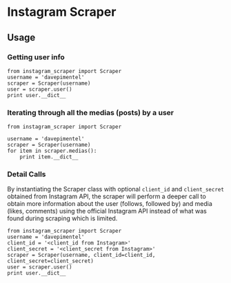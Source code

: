 Instagram Scraper
=================

## Usage

### Getting user info
```
from instagram_scraper import Scraper
username = 'davepimentel'
scraper = Scraper(username)
user = scraper.user()
print user.__dict__
```

### Iterating through all the medias (posts) by a user

```
from instagram_scraper import Scraper

username = 'davepimentel'
scraper = Scraper(username)
for item in scraper.medias():
    print item.__dict__
```

### Detail Calls

By instantiating the Scraper class with optional `client_id` and `client_secret` obtained from Instagram API, the scraper will perform a deeper call to obtain more information about the user (follows, followed by) and media (likes, comments) using the official Instagram API instead of what was found during scraping which is limited.

```
from instagram_scraper import Scraper
username = 'davepimentel'
client_id = '<client_id from Instagram>'
client_secret = '<client_secret from Instagram>'
scraper = Scraper(username, client_id=client_id, client_secret=client_secret)
user = scraper.user()
print user.__dict__
```
